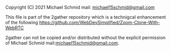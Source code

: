 Copyright (C) 2021 Michael Schmid mail: michael15schmid@gmail.com

This file is part of the 2gather repository which is a technigcal enhancement of the following https://github.com/WebDevSimplified/Zoom-Clone-With-WebRTC 

2gather can not be copied and/or distributed without the explicit
permission of Michael Schmid mail:michael15schmid@gmail.com.

